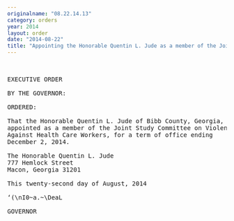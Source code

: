 ```yaml
---
originalname: "08.22.14.13"
category: orders
year: 2014
layout: order
date: "2014-08-22"
title: "Appointing the Honorable Quentin L. Jude as a member of the Joint Study Committee on Violence Against Health Care Workers"
---
```

<pre>
 

EXECUTIVE ORDER

BY THE GOVERNOR:

ORDERED:

That the Honorable Quentin L. Jude of Bibb County, Georgia, is
appointed as a member of the Joint Study Committee on Violence
Against Health Care Workers, for a term of office ending
December 2, 2014.

The Honorable Quentin L. Jude
777 Hemlock Street
Macon, Georgia 31201

This twenty-second day of August, 2014

‘(\nI0~a.~\DeaL

GOVERNOR

</pre>

